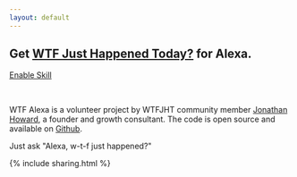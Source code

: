 ```yaml
---
layout: default
---
```


## Get <a href="https://whatthefuckjusthappenedtoday.com/" target="_blank">WTF Just Happened Today?</a> for Alexa.

<div class="addskill"><a class="btn" href="https://www.amazon.com/Now-or-Never-Happened-Today/dp/B06XWJSK86/" target="_blank" role="button">Enable Skill</a></div>
<p>&nbsp;</p>

<p>WTF Alexa is a volunteer project by WTFJHT community member <a href="https://twitter.com/staringispolite" target="_blank">Jonathan Howard</a>, a founder and growth consultant. The code is open source and available on <a href="https://github.com/staringispolite/wtfjht-alexa-skill" target="_blank">Github</a>. 
</p>

<p>Just ask "Alexa, w-t-f just happened?"</p>

{% include sharing.html %}